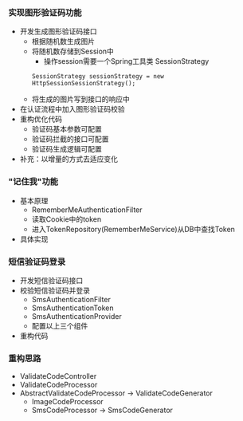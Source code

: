 ### 实现图形验证码功能
- 开发生成图形验证码接口
    - 根据随机数生成图片
    - 将随机数存储到Session中
        - 操作session需要一个Spring工具类 SessionStrategy
        ```
        SessionStrategy sessionStrategy = new HttpSessionSessionStrategy();
        ```
    - 将生成的图片写到接口的响应中
- 在认证流程中加入图形验证码校验
- 重构优化代码
    - 验证码基本参数可配置
    - 验证码拦截的接口可配置
    - 验证码生成逻辑可配置
- 补充：以增量的方式去适应变化

### "记住我"功能
- 基本原理
    - RememberMeAuthenticationFilter
    - 读取Cookie中的token
    - 进入TokenRepository(RememberMeService)从DB中查找Token
- 具体实现

### 短信验证码登录
- 开发短信验证码接口
- 校验短信验证码并登录
    - SmsAuthenticationFilter
    - SmsAuthenticationToken
    - SmsAuthenticationProvider
    - 配置以上三个组件
- 重构代码

### 重构思路
- ValidateCodeController
- ValidateCodeProcessor
- AbstractValidateCodeProcessor -> ValidateCodeGenerator
    - ImageCodeProcessor
    - SmsCodeProcessor -> SmsCodeGenerator
    
